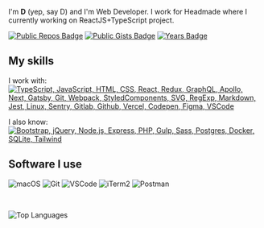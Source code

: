 I'm **D** (yep, say D) and I'm Web Developer. I work for Headmade where I currently working on ReactJS+TypeScript project.

[![Public Repos Badge](https://badges.strrl.dev/repos/mucluck)](https://badges.strrl.dev)
[![Public Gists Badge](https://badges.strrl.dev/gists/mucluck)](https://badges.strrl.dev)
[![Years Badge](https://badges.strrl.dev/years/mucluck)](https://badges.strrl.dev)


## My skills
I work with:<br/>
[![TypeScript, JavaScript, HTML, CSS, React, Redux, GraphQL, Apollo, Next, Gatsby, Git, Webpack, StyledComponents, SVG, RegExp, Markdown, Jest, Linux, Sentry, Gitlab, Github, Vercel, Codepen, Figma, VSCode](https://skillicons.dev/icons?i=typescript,js,html,css,react,redux,graphql,apollo,next,gatsby,git,webpack,styledcomponents,svg,regex,md,jest,linux,sentry,gitlab,github,vercel,codepen,figma,vscode&perline=7)](https://skillicons.dev)

I also know:<br/>
[![Bootstrap, jQuery, Node.js, Express, PHP, Gulp, Sass, Postgres, Docker, SQLite, Tailwind](https://skillicons.dev/icons?i=bootstrap,jquery,nodejs,express,php,gulp,sass,postgres,docker,sqlite,tailwind)](https://skillicons.dev)


## Software I use

![macOS](https://img.shields.io/badge/-macos-404040.svg?style=for-the-badge&logo=macos&logoColor=white)
![Git](https://img.shields.io/badge/GIT-e94e32.svg?style=for-the-badge&logo=git&logoColor=white)
![VSCode](https://img.shields.io/badge/VSCode-37a2ee.svg?style=for-the-badge&logo=visualstudiocode&logoColor=white)
![iTerm2](https://img.shields.io/badge/iterm2-0b5f10.svg?style=for-the-badge&logo=iTerm2&logoColor=white)
![Postman](https://img.shields.io/badge/postman-ff6c37.svg?style=for-the-badge&logo=postman&logoColor=white)



<br/>

![Top Languages](https://github-readme-stats.vercel.app/api/top-langs/?username=mucluck&layout=compact&langs_count=6&theme=tokyonight)
